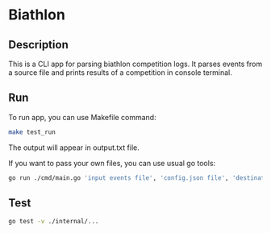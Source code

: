 # Biathlon

## Description
This is a CLI app for parsing biathlon competition logs. It parses events from a source file and prints results of a competition in console terminal.
## Run

To run app, you can use Makefile command:
```bash
make test_run
```
The output will appear in output.txt file.

If you want to pass your own files, you can use usual go tools:

```bash
go run ./cmd/main.go 'input events file', 'config.json file', 'destination file' 
```

## Test
```bash
go test -v ./internal/...
```
